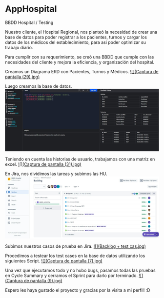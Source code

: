 # AppHospital
BBDD Hospital / Testing

Nuestro cliente, el Hospital Regional, nos planteó la necesidad de crear una base de datos para poder registrar a los pacientes, turnos y cargar los datos de los médicos del establecimiento, para asi poder optimizar su trabajo diario. 

Para cumplir con su requerimiento, se creó una BBDD que cumple con las necesidades del cliente y mejora la eficiencia, y organización del hospital. 

Creamos un Diagrama ERD con Pacientes, Turnos y Médicos. 
[![](Captura de pantalla (29).jpg)]()

Luego creamos la base de datos.
[![](BBDD.jpg)]()

Teniendo en cuenta las historias de usuario, trabajamos con una matriz en excel.
[![](Captura de pantalla (31).jpg)]()

En Jira, nos dividimos las tareas y subimos las HU.
[![](Backlog.jpg)]()

Subimos nuestros casos de prueba en Jira.
[![](Backlog + test cas.jpg)]()

Procedimos a testear los test cases en la base de datos utilizando los siguientes Script.
[![](Captura de pantalla (7).jpg)]()

Una vez que ejecutamos todo y no hubo bugs, pasamos todas las pruebas en Cycle Summary y cerramos el Sprint para darlo por terminado.
[![](Captura de pantalla (9).jpg)]()

Espero les haya gustado el proyecto y gracias por la visita a mi perfil! :D 
